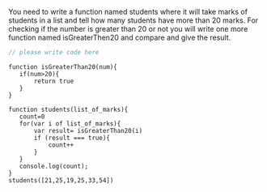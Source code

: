 You need to write a function named students where it will take marks of students in a list and tell how many students have more than 20 marks. For checking if the number is greater than 20 or not you will write one more function named isGreaterThen20 and compare and give the result.


```javascript
// please write code here
```

```solution
function isGreaterThan20(num){
   if(num>20){
       return true
   }
}

function students(list_of_marks){
   count=0
   for(var i of list_of_marks){
       var result= isGreaterThan20(i)
       if (result === true){
           count++
       }
   }
   console.log(count);
}
students([21,25,19,25,33,54])
```